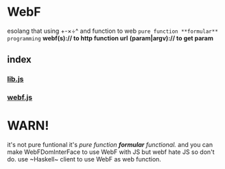 # WebF
esolang that using +-×÷^ and function to web `pure function **formular** programming` **webf(s):// to http function url** **(param|argv):// to get param**

## index
### [lib.js](https://faraway6834.github.io/WebF/lib.js)
### [webf.js](https://faraway6834.github.io/WebF/webf.js)

# WARN!

it's not pure funtional it's *pure function **formular** functional.*
and you can make WebFDomInterFace to use WebF with JS but webf hate JS so don't do. use ~Haskell~ client to use WebF as web function.
